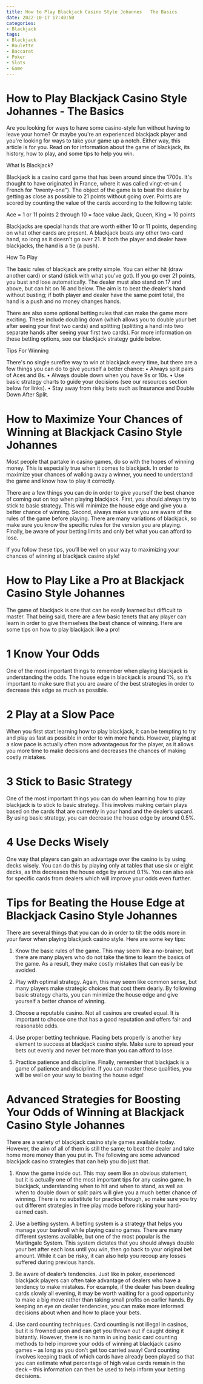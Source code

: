 ```yaml
---
title: How to Play Blackjack Casino Style Johannes   The Basics 
date: 2022-10-17 17:40:50
categories:
- Blackjack
tags:
- Blackjack
- Roulette
- Baccarat
- Poker
- Slots
- Game
---
```



#  How to Play Blackjack Casino Style Johannes - The Basics 

Are you looking for ways to have some casino-style fun without having to leave your home? Or maybe you're an experienced blackjack player and you're looking for ways to take your game up a notch. Either way, this article is for you. Read on for information about the game of blackjack, its history, how to play, and some tips to help you win.

What Is Blackjack? 

Blackjack is a casino card game that has been around since the 1700s. It's thought to have originated in France, where it was called vingt-et-un ( French for "twenty-one"). The object of the game is to beat the dealer by getting as close as possible to 21 points without going over. Points are scored by counting the value of the cards according to the following table:

Ace = 1 or 11 points 2 through 10 = face value Jack, Queen, King = 10 points

Blackjacks are special hands that are worth either 10 or 11 points, depending on what other cards are present. A blackjack beats any other two-card hand, so long as it doesn't go over 21. If both the player and dealer have blackjacks, the hand is a tie (a push).

How To Play 

The basic rules of blackjack are pretty simple. You can either hit (draw another card) or stand (stick with what you've got). If you go over 21 points, you bust and lose automatically. The dealer must also stand on 17 and above, but can hit on 16 and below. The aim is to beat the dealer's hand without busting; if both player and dealer have the same point total, the hand is a push and no money changes hands.

There are also some optional betting rules that can make the game more exciting. These include doubling down (which allows you to double your bet after seeing your first two cards) and splitting (splitting a hand into two separate hands after seeing your first two cards). For more information on these betting options, see our blackjack strategy guide below.

Tips For Winning 

There's no single surefire way to win at blackjack every time, but there are a few things you can do to give yourself a better chance: 
• Always split pairs of Aces and 8s. • Always double down when you have 9s or 10s. • Use basic strategy charts to guide your decisions (see our resources section below for links). • Stay away from risky bets such as Insurance and Double Down After Split.

#  How to Maximize Your Chances of Winning at Blackjack Casino Style Johannes 

Most people that partake in casino games, do so with the hopes of winning money. This is especially true when it comes to blackjack. In order to maximize your chances of walking away a winner, you need to understand the game and know how to play it correctly.

There are a few things you can do in order to give yourself the best chance of coming out on top when playing blackjack. First, you should always try to stick to basic strategy. This will minimize the house edge and give you a better chance of winning. Second, always make sure you are aware of the rules of the game before playing. There are many variations of blackjack, so make sure you know the specific rules for the version you are playing. Finally, be aware of your betting limits and only bet what you can afford to lose.

If you follow these tips, you’ll be well on your way to maximizing your chances of winning at blackjack casino style!

#  How to Play Like a Pro at Blackjack Casino Style Johannes 

The game of blackjack is one that can be easily learned but difficult to master. That being said, there are a few basic tenets that any player can learn in order to give themselves the best chance of winning. Here are some tips on how to play blackjack like a pro!

# 1 Know Your Odds

One of the most important things to remember when playing blackjack is understanding the odds. The house edge in blackjack is around 1%, so it’s important to make sure that you are aware of the best strategies in order to decrease this edge as much as possible.

# 2 Play at a Slow Pace

When you first start learning how to play blackjack, it can be tempting to try and play as fast as possible in order to win more hands. However, playing at a slow pace is actually often more advantageous for the player, as it allows you more time to make decisions and decreases the chances of making costly mistakes.

# 3 Stick to Basic Strategy

One of the most important things you can do when learning how to play blackjack is to stick to basic strategy. This involves making certain plays based on the cards that are currently in your hand and the dealer’s upcard. By using basic strategy, you can decrease the house edge by around 0.5%.

# 4 Use Decks Wisely
One way that players can gain an advantage over the casino is by using decks wisely. You can do this by playing only at tables that use six or eight decks, as this decreases the house edge by around 0.1%. You can also ask for specific cards from dealers which will improve your odds even further.

#  Tips for Beating the House Edge at Blackjack Casino Style Johannes 

There are several things that you can do in order to tilt the odds more in your favor when playing blackjack casino style. Here are some key tips:

1) Know the basic rules of the game. This may seem like a no-brainer, but there are many players who do not take the time to learn the basics of the game. As a result, they make costly mistakes that can easily be avoided.

2) Play with optimal strategy. Again, this may seem like common sense, but many players make strategic choices that cost them dearly. By following basic strategy charts, you can minimize the house edge and give yourself a better chance of winning.

3) Choose a reputable casino. Not all casinos are created equal. It is important to choose one that has a good reputation and offers fair and reasonable odds.

4) Use proper betting technique. Placing bets properly is another key element to success at blackjack casino style. Make sure to spread your bets out evenly and never bet more than you can afford to lose.

5) Practice patience and discipline. Finally, remember that blackjack is a game of patience and discipline. If you can master these qualities, you will be well on your way to beating the house edge!

#  Advanced Strategies for Boosting Your Odds of Winning at Blackjack Casino Style Johannes

There are a variety of blackjack casino style games available today. However, the aim of all of them is still the same; to beat the dealer and take home more money than you put in. The following are some advanced blackjack casino strategies that can help you do just that.

1. Know the game inside out. This may seem like an obvious statement, but it is actually one of the most important tips for any casino game. In blackjack, understanding when to hit and when to stand, as well as when to double down or split pairs will give you a much better chance of winning. There is no substitute for practice though, so make sure you try out different strategies in free play mode before risking your hard-earned cash.

2. Use a betting system. A betting system is a strategy that helps you manage your bankroll while playing casino games. There are many different systems available, but one of the most popular is the Martingale System. This system dictates that you should always double your bet after each loss until you win, then go back to your original bet amount. While it can be risky, it can also help you recoup any losses suffered during previous hands.

3. Be aware of dealer’s tendencies. Just like in poker, experienced blackjack players can often take advantage of dealers who have a tendency to make mistakes. For example, if the dealer has been dealing cards slowly all evening, it may be worth waiting for a good opportunity to make a big move rather than taking small profits on earlier hands. By keeping an eye on dealer tendencies, you can make more informed decisions about when and how to place your bets.

4. Use card counting techniques. Card counting is not illegal in casinos, but it is frowned upon and can get you thrown out if caught doing it blatantly. However, there is no harm in using basic card counting methods to help improve your odds of winning at blackjack casino games – as long as you don’t get too carried away! Card counting involves keeping track of which cards have already been played so that you can estimate what percentage of high value cards remain in the deck – this information can then be used to help inform your betting decisions.